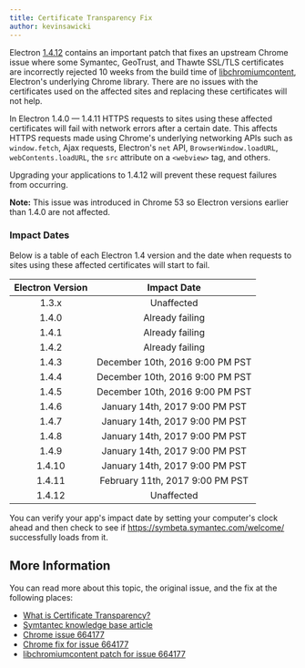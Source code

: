 ```yaml
---
title: Certificate Transparency Fix
author: kevinsawicki
---
```


Electron [1.4.12] contains an important patch that fixes an upstream Chrome
issue where some Symantec, GeoTrust, and Thawte SSL/TLS certificates
are incorrectly rejected 10 weeks from the build time of [libchromiumcontent],
Electron's underlying Chrome library. There are no issues with the certificates
used on the affected sites and replacing these certificates will not help.

In Electron 1.4.0 &mdash; 1.4.11 HTTPS requests to sites using these affected
certificates will fail with network errors after a certain date.
This affects HTTPS requests made using Chrome's underlying networking APIs
such as `window.fetch`, Ajax requests, Electron's `net` API,
`BrowserWindow.loadURL`, `webContents.loadURL`, the `src` attribute on a
`<webview>` tag, and others.

Upgrading your applications to 1.4.12 will prevent these request failures from
occurring.

**Note:** This issue was introduced in Chrome 53 so Electron versions earlier
than 1.4.0 are not affected.

### Impact Dates

Below is a table of each Electron 1.4 version and the date when
requests to sites using these affected certificates will start to fail.

| Electron Version | Impact Date                     |
| :--------------: | :-----------------------------: |
| 1.3.x            | Unaffected                      |
| 1.4.0            | Already failing                 |
| 1.4.1            | Already failing                 |
| 1.4.2            | Already failing                 |
| 1.4.3            | December 10th, 2016 9:00 PM PST |
| 1.4.4            | December 10th, 2016 9:00 PM PST |
| 1.4.5            | December 10th, 2016 9:00 PM PST |
| 1.4.6            | January 14th, 2017  9:00 PM PST |
| 1.4.7            | January 14th, 2017  9:00 PM PST |
| 1.4.8            | January 14th, 2017  9:00 PM PST |
| 1.4.9            | January 14th, 2017  9:00 PM PST |
| 1.4.10           | January 14th, 2017  9:00 PM PST |
| 1.4.11           | February 11th, 2017 9:00 PM PST |
| 1.4.12           | Unaffected                      |

You can verify your app's impact date by setting your computer's clock ahead
and then check to see if https://symbeta.symantec.com/welcome/ successfully
loads from it.

## More Information

You can read more about this topic, the original issue, and the fix at the
following places:

- [What is Certificate Transparency?](https://www.certificate-transparency.org/what-is-ct)
- [Symtantec knowledge base article](https://knowledge.symantec.com/support/ssl-certificates-support/index?page=content&id=ALERT2160)
- [Chrome issue 664177](https://bugs.chromium.org/p/chromium/issues/detail?id=664177)
- [Chrome fix for issue 664177](https://codereview.chromium.org/2495583002)
- [libchromiumcontent patch for issue 664177](https://github.com/electron/libchromiumcontent/pull/248)

[libchromiumcontent]: https://github.com/electron/libchromiumcontent
[1.4.12]: https://github.com/electron/electron/releases/tag/v1.4.12
